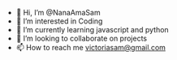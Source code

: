 - 👋 Hi, I’m @NanaAmaSam
- 👀 I’m interested in Coding 
- 🌱 I’m currently learning javascript and python
- 💞️ I’m looking to collaborate on projects
- 📫 How to reach me victoriasam@gmail.com


<!---
NanaAmaSam/NanaAmaSam is a ✨ special ✨ repository because its `README.md` (this file) appears on your GitHub profile.
You can click the Preview link to take a look at your changes.
--->
